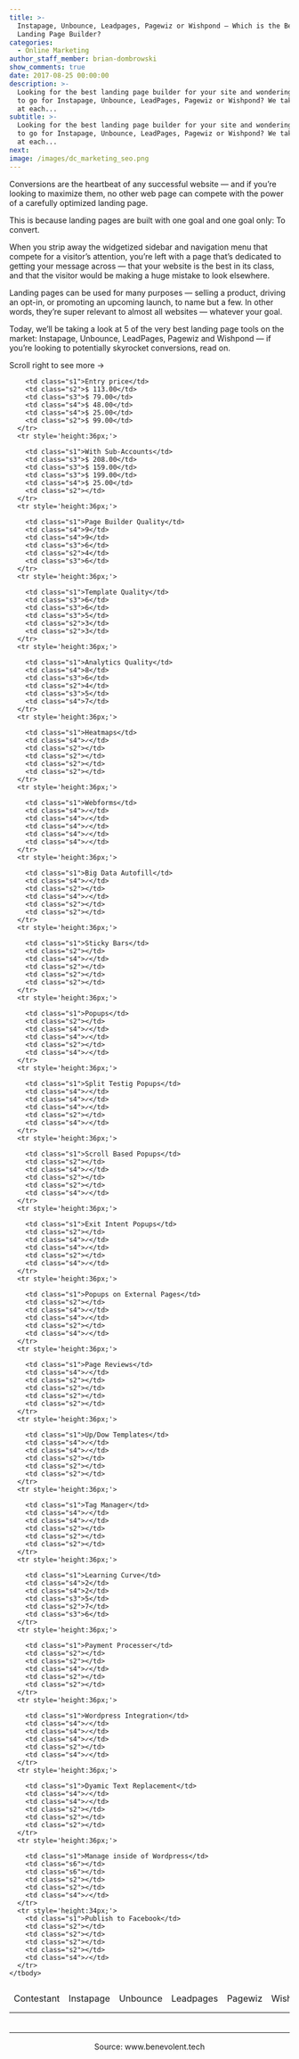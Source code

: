 ```yaml
---
title: >-
  Instapage, Unbounce, Leadpages, Pagewiz or Wishpond – Which is the Best
  Landing Page Builder?
categories:
  - Online Marketing
author_staff_member: brian-dombrowski
show_comments: true
date: 2017-08-25 00:00:00
description: >-
  Looking for the best landing page builder for your site and wondering whether
  to go for Instapage, Unbounce, LeadPages, Pagewiz or Wishpond? We take a look
  at each...
subtitle: >-
  Looking for the best landing page builder for your site and wondering whether
  to go for Instapage, Unbounce, LeadPages, Pagewiz or Wishpond? We take a look
  at each...
next:
image: /images/dc_marketing_seo.png
---
```



Conversions are the heartbeat of any successful website — and if you’re looking to maximize them, no other web page can compete with the power of a carefully optimized landing page.

This is because landing pages are built with one goal and one goal only: To convert.

When you strip away the widgetized sidebar and navigation menu that compete for a visitor’s attention, you’re left with a page that’s dedicated to getting your message across — that your website is the best in its class, and that the visitor would be making a huge mistake to look elsewhere.

Landing pages can be used for many purposes — selling a product, driving an opt-in, or promoting an upcoming launch, to name but a few. In other words, they’re super relevant to almost all websites — whatever your goal.

Today, we’ll be taking a look at 5 of the very best landing page tools on the market: Instapage, Unbounce, LeadPages, Pagewiz and Wishpond — if you’re looking to potentially skyrocket conversions, read on.

<!--<iframe width="790px" height="910px" style="max-width:100%; margin:auto;" src="/landing-page-table.html"></iframe>-->

<div id="landingpagetablewrapper">
<style type="text/css">
  #landingpagetablewrapper ::-webkit-scrollbar {
      -webkit-appearance: none;
      width: 7px;
  }
  #landingpagetablewrapper ::-webkit-scrollbar-thumb {
      border-radius: 4px;
      background-color: rgba(0,0,0,.5);
      -webkit-box-shadow: 0 0 1px rgba(255,255,255,.5);
  }
  
  @media only screen and (max-device-width:900px){
    .scroll-text { display:block; }
  }

  .ritz {
    max-width: 100%;
    width: 910px;
    margin:auto;
    overflow:scroll;
  }
  
  .ritz .waffle {
    border: 1px solid #aaa;
    margin: auto;
  }
  .ritz .waffle a {
    color: inherit;
  }

  .ritz .waffle td {
    text-align: center;
    color: #000000;
    font-family: 'Helvetica Neue',Arial;
    font-size: 12pt;
    vertical-align: middle;
    white-space: nowrap;
    direction: ltr;
    padding: 0px 10px 0px 10px;
    border-bottom: 1px solid #aaa;
  }

  .ritz .waffle .s2 {
    background-color: #f4c7c3;
  }

  .ritz .waffle .s5 {
    border-left: none;
    border-right: none;
    background-color: #ffffff;
  }

  .ritz .waffle .s0 {
    background-color: #ffffff;
    font-size: 14pt;
    padding: 0px 14px 0px 14px;
    border-bottom: 2px solid gray;
  }

  .ritz .waffle .s6 {
    border-left: none;
    background-color: #f4c7c3;
  }

  .ritz .waffle .s1 {
    background-color: #ffffff;

  }

  .ritz .waffle .s4 {
    background-color: #b7e1cd;
  }

  .ritz .waffle .s3 {
    background-color: #fce8b2;
  }
</style>
<div class="ritz grid-container" dir="ltr">
  <div class='scroll-text'>Scroll right to see more →</div>
  <table cellpadding="0" cellspacing="0" class="waffle">
    <thead>
      <tr style='height:48px;'>
        <td class="s0" dir="ltr">Contestant</td>
        <td class="s0">Instapage</td>
        <td class="s0">Unbounce</td>
        <td class="s0">Leadpages</td>
        <td class="s0">Pagewiz</td>
        <td class="s0">Wishpond</td>
      </tr>
      </thead>
    <tbody>
      <tr style='height:36px;'>
        
        <td class="s1">Entry price</td>
        <td class="s2">$ 113.00</td>
        <td class="s3">$ 79.00</td>
        <td class="s4">$ 48.00</td>
        <td class="s4">$ 25.00</td>
        <td class="s2">$ 99.00</td>
      </tr>
      <tr style='height:36px;'>
        
        <td class="s1">With Sub-Accounts</td>
        <td class="s3">$ 208.00</td>
        <td class="s3">$ 159.00</td>
        <td class="s3">$ 199.00</td>
        <td class="s4">$ 25.00</td>
        <td class="s2"></td>
      </tr>
      <tr style='height:36px;'>
        
        <td class="s1">Page Builder Quality</td>
        <td class="s4">9</td>
        <td class="s4">9</td>
        <td class="s3">6</td>
        <td class="s2">4</td>
        <td class="s3">6</td>
      </tr>
      <tr style='height:36px;'>
        
        <td class="s1">Template Quality</td>
        <td class="s3">6</td>
        <td class="s3">6</td>
        <td class="s3">5</td>
        <td class="s2">3</td>
        <td class="s2">3</td>
      </tr>
      <tr style='height:36px;'>
        
        <td class="s1">Analytics Quality</td>
        <td class="s4">8</td>
        <td class="s3">6</td>
        <td class="s2">4</td>
        <td class="s3">5</td>
        <td class="s4">7</td>
      </tr>
      <tr style='height:36px;'>
        
        <td class="s1">Heatmaps</td>
        <td class="s4">✓</td>
        <td class="s2"></td>
        <td class="s2"></td>
        <td class="s2"></td>
        <td class="s2"></td>
      </tr>
      <tr style='height:36px;'>
        
        <td class="s1">Webforms</td>
        <td class="s4">✓</td>
        <td class="s4">✓</td>
        <td class="s4">✓</td>
        <td class="s4">✓</td>
        <td class="s4">✓</td>
      </tr>
      <tr style='height:36px;'>
        
        <td class="s1">Big Data Autofill</td>
        <td class="s4">✓</td>
        <td class="s2"></td>
        <td class="s4">✓</td>
        <td class="s2"></td>
        <td class="s2"></td>
      </tr>
      <tr style='height:36px;'>
        
        <td class="s1">Sticky Bars</td>
        <td class="s2"></td>
        <td class="s4">✓</td>
        <td class="s2"></td>
        <td class="s2"></td>
        <td class="s2"></td>
      </tr>
      <tr style='height:36px;'>
        
        <td class="s1">Popups</td>
        <td class="s2"></td>
        <td class="s4">✓</td>
        <td class="s4">✓</td>
        <td class="s2"></td>
        <td class="s4">✓</td>
      </tr>
      <tr style='height:36px;'>
        
        <td class="s1">Split Testig Popups</td>
        <td class="s4">✓</td>
        <td class="s4">✓</td>
        <td class="s4">✓</td>
        <td class="s2"></td>
        <td class="s4">✓</td>
      </tr>
      <tr style='height:36px;'>
        
        <td class="s1">Scroll Based Popups</td>
        <td class="s2"></td>
        <td class="s4">✓</td>
        <td class="s2"></td>
        <td class="s2"></td>
        <td class="s4">✓</td>
      </tr>
      <tr style='height:36px;'>
        
        <td class="s1">Exit Intent Popups</td>
        <td class="s2"></td>
        <td class="s4">✓</td>
        <td class="s4">✓</td>
        <td class="s2"></td>
        <td class="s4">✓</td>
      </tr>
      <tr style='height:36px;'>
        
        <td class="s1">Popups on External Pages</td>
        <td class="s2"></td>
        <td class="s4">✓</td>
        <td class="s4">✓</td>
        <td class="s2"></td>
        <td class="s4">✓</td>
      </tr>
      <tr style='height:36px;'>
        
        <td class="s1">Page Reviews</td>
        <td class="s4">✓</td>
        <td class="s2"></td>
        <td class="s2"></td>
        <td class="s2"></td>
        <td class="s2"></td>
      </tr>
      <tr style='height:36px;'>
        
        <td class="s1">Up/Dow Templates</td>
        <td class="s4">✓</td>
        <td class="s4">✓</td>
        <td class="s2"></td>
        <td class="s2"></td>
        <td class="s2"></td>
      </tr>
      <tr style='height:36px;'>
        
        <td class="s1">Tag Manager</td>
        <td class="s4">✓</td>
        <td class="s4">✓</td>
        <td class="s2"></td>
        <td class="s2"></td>
        <td class="s2"></td>
      </tr>
      <tr style='height:36px;'>
        
        <td class="s1">Learning Curve</td>
        <td class="s4">2</td>
        <td class="s4">2</td>
        <td class="s3">5</td>
        <td class="s2">7</td>
        <td class="s3">6</td>
      </tr>
      <tr style='height:36px;'>
        
        <td class="s1">Payment Processer</td>
        <td class="s2"></td>
        <td class="s2"></td>
        <td class="s4">✓</td>
        <td class="s2"></td>
        <td class="s2"></td>
      </tr>
      <tr style='height:36px;'>
        
        <td class="s1">Wordpress Integration</td>
        <td class="s4">✓</td>
        <td class="s4">✓</td>
        <td class="s4">✓</td>
        <td class="s2"></td>
        <td class="s4">✓</td>
      </tr>
      <tr style='height:36px;'>
        
        <td class="s1">Dyamic Text Replacement</td>
        <td class="s4">✓</td>
        <td class="s4">✓</td>
        <td class="s2"></td>
        <td class="s2"></td>
        <td class="s2"></td>
      </tr>
      <tr style='height:36px;'>
        
        <td class="s1">Manage inside of Wordpress</td>
        <td class="s6"></td>
        <td class="s6"></td>
        <td class="s2"></td>
        <td class="s2"></td>
        <td class="s4">✓</td>
      </tr>
      <tr style='height:34px;'>
        <td class="s1">Publish to Facebook</td>
        <td class="s2"></td>
        <td class="s2"></td>
        <td class="s2"></td>
        <td class="s2"></td>
        <td class="s4">✓</td>
      </tr>
    </tbody>
  </table>
  <div style="text-align:center;">Source: www.benevolent.tech</div>
</div>
</div>